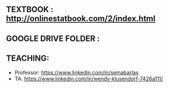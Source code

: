 
## TEXTBOOK : http://onlinestatbook.com/2/index.html 

## GOOGLE DRIVE FOLDER : 

## TEACHING: 
- Professor: https://www.linkedin.com/in/semabarlas 
- TA: https://www.linkedin.com/in/wendy-klusendorf-7426a111/
